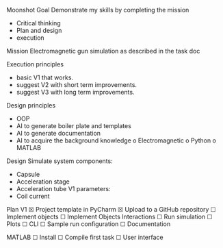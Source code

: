 Moonshot
Goal
Demonstrate my skills by completing the mission
-	Critical thinking
-	Plan and design
-	execution

Mission
Electromagnetic gun simulation as described in the task doc

Execution principles
-	basic V1 that works.
-	suggest V2 with short term improvements.
-	suggest V3 with long term improvements.

Design principles
-	OOP
-	AI to generate boiler plate and templates
-	AI to generate documentation
-	AI to acquire the background knowledge
o	Electromagnetic
o	Python
o	MATLAB

Design
Simulate system components:
-	Capsule
-	Acceleration stage
-	Acceleration tube
V1 parameters:
-	Coil current

Plan
V1
☒ Project template in PyCharm
☒ Upload to a GitHub repository
☐ Implement objects
☐ Implement Objects Interactions
☐ Run simulation
☐ Plots
☐  CLI 
☐ Sample run configuration
☐ Documentation

MATLAB
☐ Install
☐ Compile first task
☐ User interface

